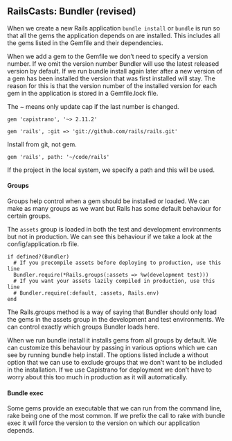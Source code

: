 ## RailsCasts: Bundler (revised)

When we create a new Rails application `bundle install` or `bundle` is run so that all the gems the application depends on are installed. This includes all the gems listed in the Gemfile and their dependencies.

When we add a gem to the Gemfile we don’t need to specify a version number. If we omit the version number Bundler will use the latest released version by default. If we run bundle install again later after a new version of a gem has been installed the version that was first installed will stay. The reason for this is that the version number of the installed version for each gem in the application is stored in a Gemfile.lock file.

The ~ means only update cap if the last number is changed.

    gem 'capistrano', '~> 2.11.2'

    gem 'rails', :git => 'git://github.com/rails/rails.git'

Install from git, not gem.

    gem 'rails', path: '~/code/rails'

If the project in the local system, we specify a path and this will be used.

#### Groups

Groups help control when a gem should be installed or loaded. We can make as many groups as we want but Rails has some default behaviour for certain groups.

The `assets` group is loaded in both the test and development environments but not in production. We can see this behaviour if we take a look at the config/application.rb file.

    if defined?(Bundler)
      # If you precompile assets before deploying to production, use this line
      Bundler.require(*Rails.groups(:assets => %w(development test)))
      # If you want your assets lazily compiled in production, use this line
      # Bundler.require(:default, :assets, Rails.env)
    end

The Rails.groups method is a way of saying that Bundler should only load the gems in the assets group in the development and test environments. We can control exactly which groups Bundler loads here.

When we run bundle install it installs gems from all groups by default. We can customize this behaviour by passing in various options which we can see by running bundle help install. The options listed include a without option that we can use to exclude groups that we don’t want to be included in the installation. If we use Capistrano for deployment we don’t have to worry about this too much in production as it will automatically.

#### Bundle exec

Some gems provide an executable that we can run from the command line, rake being one of the most common.  If we prefix the call to rake with bundle exec it will force the version to the version on which our application depends.
